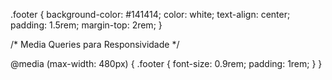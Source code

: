 .footer {
  background-color: #141414;
  color: white;
  text-align: center;
  padding: 1.5rem;
  margin-top: 2rem;
}

/* Media Queries para Responsividade */

@media (max-width: 480px) {
  .footer {
    font-size: 0.9rem;
    padding: 1rem;
  }
}
